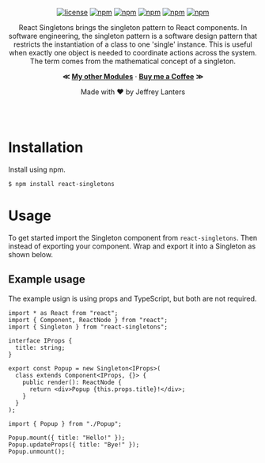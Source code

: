 <div align="center">

[![license](https://img.shields.io/badge/license-Apache_2.0-red.svg)]()
[![npm](https://img.shields.io/npm/v/react-singletons.svg)]()
[![npm](https://img.shields.io/badge/build-passing-brightgreen.svg)]()
[![npm](https://img.shields.io/npm/dt/react-singletons.svg)]()
[![npm](https://img.shields.io/badge/supported-typescript-2a507e.svg)]()
[![npm](https://img.shields.io/badge/supported-babel-yellow.svg)]()

React Singletons brings the singleton pattern to React components. In software engineering, the singleton pattern is a software design pattern that restricts the instantiation of a class to one 'single' instance. This is useful when exactly one object is needed to coordinate actions across the system. The term comes from the mathematical concept of a singleton.

**&Lt;**
[**My other Modules**](https://github.com/elraccoone) &middot;
[**Buy me a Coffee**](https://paypal.me/jeffreylanters)
**&Gt;**

Made with &hearts; by Jeffrey Lanters

</div></br></br>

# Installation

Install using npm.

```sh
$ npm install react-singletons
```

# Usage

To get started import the Singleton component from `react-singletons`. Then instead of exporting your component. Wrap and export it into a Singleton as shown below.

## Example usage

The example usign is using props and TypeScript, but both are not required.

```tsx
import * as React from "react";
import { Component, ReactNode } from "react";
import { Singleton } from "react-singletons";

interface IProps {
  title: string;
}

export const Popup = new Singleton<IProps>(
  class extends Component<IProps, {}> {
    public render(): ReactNode {
      return <div>Popup {this.props.title}!</div>;
    }
  }
);
```

```tsx
import { Popup } from "./Popup";

Popup.mount({ title: "Hello!" });
Popup.updateProps({ title: "Bye!" });
Popup.unmount();
```
